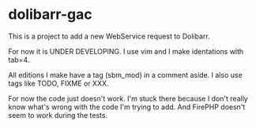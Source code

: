 dolibarr-gac
============
This is a project to add a new WebService request to Dolibarr.

For now it is UNDER DEVELOPING. I use vim and I make identations with tab=4.

All editions I make have a tag (sbm_mod) in a comment aside. I also use tags like
TODO, FIXME or XXX.

For now the code just doesn't work. I'm stuck there because I don't really know
what's wrong with the code I'm trying to add. And FirePHP doesn't seem to work
during the tests.
